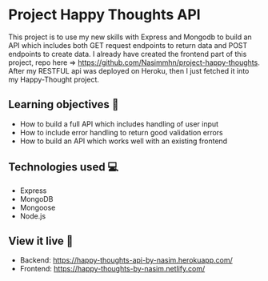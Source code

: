 # Project Happy Thoughts API

This project is to use my new skills with Express and Mongodb to build an API which includes both GET request endpoints to return data and POST endpoints to create data.
I already have created the frontend part of this project, repo here => https://github.com/Nasimmhn/project-happy-thoughts. After my RESTFUL api was deployed on Heroku, then I just fetched it into my Happy-Thought project.
 
## Learning objectives 🧠

* How to build a full API which includes handling of user input
* How to include error handling to return good validation errors
* How to build an API which works well with an existing frontend

## Technologies used 💻
* Express
* MongoDB
* Mongoose
* Node.js

## View it live 🎯

* Backend: https://happy-thoughts-api-by-nasim.herokuapp.com/
* Frontend: https://happy-thoughts-by-nasim.netlify.com/
